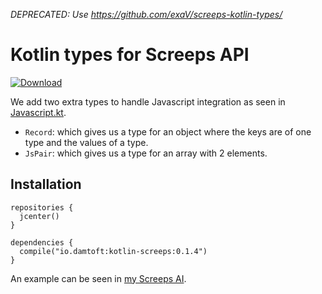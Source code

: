 *DEPRECATED: Use https://github.com/exaV/screeps-kotlin-types/*

# Kotlin types for Screeps API

[ ![Download](https://api.bintray.com/packages/jomik/kotlin-screeps/kotlin-screeps/images/download.svg) ](https://bintray.com/jomik/kotlin-screeps/kotlin-screeps/_latestVersion)

We add two extra types to handle Javascript integration as seen in [Javascript.kt](src/main/kotlin/Javascript.kt).
- `Record`: which gives us a type for an object where the keys are of one type and the values of a type.
- `JsPair`: which gives us a type for an array with 2 elements.

## Installation

```
repositories {
  jcenter()
}

dependencies {
  compile("io.damtoft:kotlin-screeps:0.1.4")
}
```

An example can be seen in [my Screeps AI](https://github.com/Jomik/screeps-ai-kt/blob/master/build.gradle.kts).
